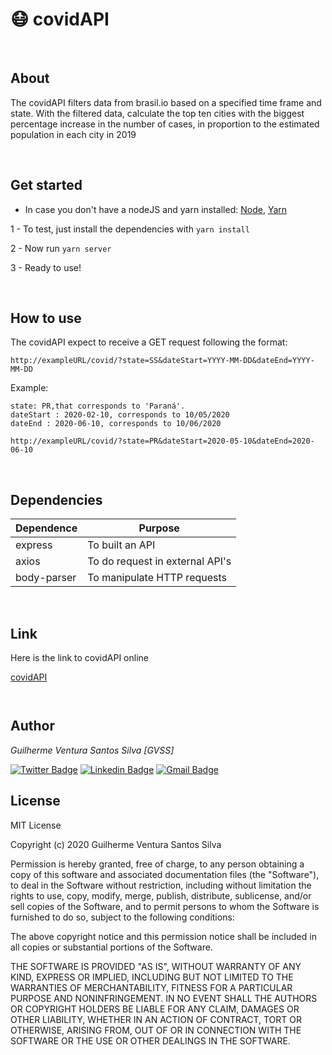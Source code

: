 # 😷 covidAPI

</br>

## About
The covidAPI filters data from brasil.io based on a specified time frame and state. With the filtered data, calculate the top ten cities with the biggest percentage increase in the number of cases, in proportion to the estimated population in each city in 2019
    
</br>

## Get started

* In case you  don't have a nodeJS and yarn installed: [Node](https://nodejs.org/en/), [Yarn](https://classic.yarnpkg.com/)

1 - To test, just install the dependencies with  ``` yarn install ```

2 - Now run ``` yarn server ```

3 - Ready to use!

</br>

## How to use

The covidAPI expect to receive a GET request following the format:

```http://exampleURL/covid/?state=SS&dateStart=YYYY-MM-DD&dateEnd=YYYY-MM-DD```

Example:



```
state: PR,that corresponds to 'Paraná'.
dateStart : 2020-02-10, corresponds to 10/05/2020
dateEnd : 2020-06-10, corresponds to 10/06/2020

```

```http://exampleURL/covid/?state=PR&dateStart=2020-05-10&dateEnd=2020-06-10```

</br>

## Dependencies

Dependence       | Purpose
---------------- | -------------------------
express          |  To built an API 
axios            |  To do request in external API's
body-parser      |  To manipulate HTTP requests

</br>

## Link
Here is the link to covidAPI online

[covidAPI](https://limitless-chamber-90378.herokuapp.com/)

``` ```
## Author
*Guilherme Ventura Santos Silva [GVSS]*

[![Twitter Badge](https://img.shields.io/badge/-@gventura_ss-6633cc?style=flat-square&labelColor=000000&logo=twitter&logoColor=white&link=https://twitter.com/gventura_ss)](https://twitter.com/gventura_ss) [![Linkedin Badge](https://img.shields.io/badge/-Guilherme%20Ventura-6633cc?style=flat-square&logo=Linkedin&logoColor=black&link=https://www.linkedin.com/in/guilherme-ventura-703612150/)](https://www.linkedin.com/in/guilherme-ventura-703612150/) [![Gmail Badge](https://img.shields.io/badge/-gvssilva@dcomp.ufs.br-6633cc?style=flat-square&logo=Gmail&logoColor=black&link=mailto:gvssilva@dcomp.ufs.br)](mailto:gvssilva@dcomp.ufs.br)

## License 

MIT License

Copyright (c) 2020 Guilherme Ventura Santos Silva

Permission is hereby granted, free of charge, to any person obtaining a copy
of this software and associated documentation files (the "Software"), to deal
in the Software without restriction, including without limitation the rights
to use, copy, modify, merge, publish, distribute, sublicense, and/or sell
copies of the Software, and to permit persons to whom the Software is
furnished to do so, subject to the following conditions:

The above copyright notice and this permission notice shall be included in all
copies or substantial portions of the Software.

THE SOFTWARE IS PROVIDED "AS IS", WITHOUT WARRANTY OF ANY KIND, EXPRESS OR
IMPLIED, INCLUDING BUT NOT LIMITED TO THE WARRANTIES OF MERCHANTABILITY,
FITNESS FOR A PARTICULAR PURPOSE AND NONINFRINGEMENT. IN NO EVENT SHALL THE
AUTHORS OR COPYRIGHT HOLDERS BE LIABLE FOR ANY CLAIM, DAMAGES OR OTHER
LIABILITY, WHETHER IN AN ACTION OF CONTRACT, TORT OR OTHERWISE, ARISING FROM,
OUT OF OR IN CONNECTION WITH THE SOFTWARE OR THE USE OR OTHER DEALINGS IN THE
SOFTWARE.